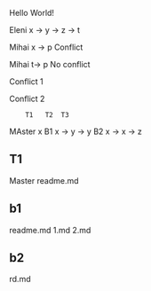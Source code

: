 Hello World!
 
 Eleni x -> y -> z -> t

 Mihai x -> p Conflict

 Mihai t-> p No conflict

 Conflict 1
 
 Conflict 2


        T1   T2  T3
MAster  x
B1      x -> y -> y
B2      x -> x -> z


T1
-------
Master
readme.md


b1
-------
readme.md
1.md
2.md


b2
-------
rd.md

